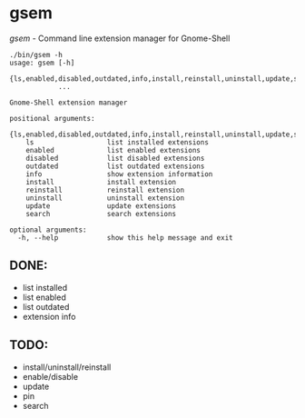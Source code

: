 # gsem

*gsem* - Command line extension manager for Gnome-Shell

```
./bin/gsem -h
usage: gsem [-h]
            {ls,enabled,disabled,outdated,info,install,reinstall,uninstall,update,search}
            ...

Gnome-Shell extension manager

positional arguments:
  {ls,enabled,disabled,outdated,info,install,reinstall,uninstall,update,search}
    ls                  list installed extensions
    enabled             list enabled extensions
    disabled            list disabled extensions
    outdated            list outdated extensions
    info                show extension information
    install             install extension
    reinstall           reinstall extension
    uninstall           uninstall extension
    update              update extensions
    search              search extensions

optional arguments:
  -h, --help            show this help message and exit
```

## DONE:
* list installed
* list enabled
* list outdated
* extension info

## TODO:
* install/uninstall/reinstall
* enable/disable
* update
* pin
* search
